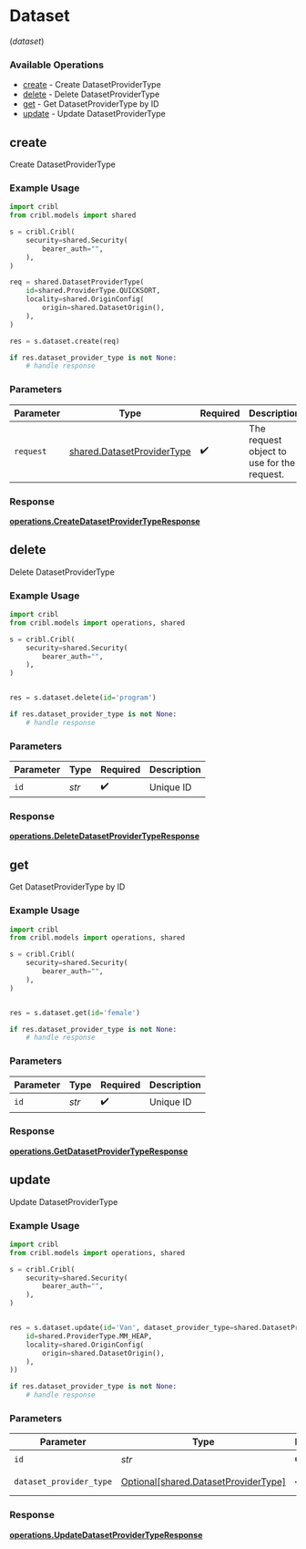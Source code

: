 # Dataset
(*dataset*)

### Available Operations

* [create](#create) - Create DatasetProviderType
* [delete](#delete) - Delete DatasetProviderType
* [get](#get) - Get DatasetProviderType by ID
* [update](#update) - Update DatasetProviderType

## create

Create DatasetProviderType

### Example Usage

```python
import cribl
from cribl.models import shared

s = cribl.Cribl(
    security=shared.Security(
        bearer_auth="",
    ),
)

req = shared.DatasetProviderType(
    id=shared.ProviderType.QUICKSORT,
    locality=shared.OriginConfig(
        origin=shared.DatasetOrigin(),
    ),
)

res = s.dataset.create(req)

if res.dataset_provider_type is not None:
    # handle response
```

### Parameters

| Parameter                                                                | Type                                                                     | Required                                                                 | Description                                                              |
| ------------------------------------------------------------------------ | ------------------------------------------------------------------------ | ------------------------------------------------------------------------ | ------------------------------------------------------------------------ |
| `request`                                                                | [shared.DatasetProviderType](../../models/shared/datasetprovidertype.md) | :heavy_check_mark:                                                       | The request object to use for the request.                               |


### Response

**[operations.CreateDatasetProviderTypeResponse](../../models/operations/createdatasetprovidertyperesponse.md)**


## delete

Delete DatasetProviderType

### Example Usage

```python
import cribl
from cribl.models import operations, shared

s = cribl.Cribl(
    security=shared.Security(
        bearer_auth="",
    ),
)


res = s.dataset.delete(id='program')

if res.dataset_provider_type is not None:
    # handle response
```

### Parameters

| Parameter          | Type               | Required           | Description        |
| ------------------ | ------------------ | ------------------ | ------------------ |
| `id`               | *str*              | :heavy_check_mark: | Unique ID          |


### Response

**[operations.DeleteDatasetProviderTypeResponse](../../models/operations/deletedatasetprovidertyperesponse.md)**


## get

Get DatasetProviderType by ID

### Example Usage

```python
import cribl
from cribl.models import operations, shared

s = cribl.Cribl(
    security=shared.Security(
        bearer_auth="",
    ),
)


res = s.dataset.get(id='female')

if res.dataset_provider_type is not None:
    # handle response
```

### Parameters

| Parameter          | Type               | Required           | Description        |
| ------------------ | ------------------ | ------------------ | ------------------ |
| `id`               | *str*              | :heavy_check_mark: | Unique ID          |


### Response

**[operations.GetDatasetProviderTypeResponse](../../models/operations/getdatasetprovidertyperesponse.md)**


## update

Update DatasetProviderType

### Example Usage

```python
import cribl
from cribl.models import operations, shared

s = cribl.Cribl(
    security=shared.Security(
        bearer_auth="",
    ),
)


res = s.dataset.update(id='Van', dataset_provider_type=shared.DatasetProviderType(
    id=shared.ProviderType.MM_HEAP,
    locality=shared.OriginConfig(
        origin=shared.DatasetOrigin(),
    ),
))

if res.dataset_provider_type is not None:
    # handle response
```

### Parameters

| Parameter                                                                          | Type                                                                               | Required                                                                           | Description                                                                        |
| ---------------------------------------------------------------------------------- | ---------------------------------------------------------------------------------- | ---------------------------------------------------------------------------------- | ---------------------------------------------------------------------------------- |
| `id`                                                                               | *str*                                                                              | :heavy_check_mark:                                                                 | Unique ID                                                                          |
| `dataset_provider_type`                                                            | [Optional[shared.DatasetProviderType]](../../models/shared/datasetprovidertype.md) | :heavy_minus_sign:                                                                 | DatasetProviderType object to be updated                                           |


### Response

**[operations.UpdateDatasetProviderTypeResponse](../../models/operations/updatedatasetprovidertyperesponse.md)**

